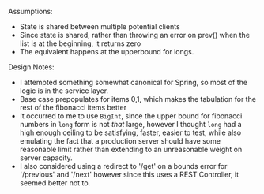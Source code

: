 Assumptions:
- State is shared between multiple potential clients
- Since state is shared, rather than throwing an error on prev() when the list is at the beginning, it returns zero
- The equivalent happens at the upperbound for longs.

Design Notes:
- I attempted something somewhat canonical for Spring, so most of the logic is in the service layer.
- Base case prepopulates for items 0,1, which makes the tabulation for the rest of the fibonacci items better
- It occurred to me to use `BigInt`, since the upper bound for fibonacci numbers in `long` form is not _that_ large, however I thought `long` had a high enough ceiling to be satisfying, faster, easier to test, while also emulating the fact that a production server should have some reasonable limit rather than extending to an unreasonable weight on server capacity.
- I also considered using a redirect to '/get' on a bounds error for '/previous' and '/next' however since this uses a REST Controller, it seemed better not to.